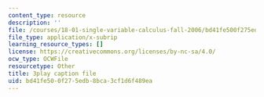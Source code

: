 ```yaml
---
content_type: resource
description: ''
file: /courses/18-01-single-variable-calculus-fall-2006/bd41fe500f275edb8bca3cf1d6f489ea_9v25gg2qJYE.vtt
file_type: application/x-subrip
learning_resource_types: []
license: https://creativecommons.org/licenses/by-nc-sa/4.0/
ocw_type: OCWFile
resourcetype: Other
title: 3play caption file
uid: bd41fe50-0f27-5edb-8bca-3cf1d6f489ea
---
```

